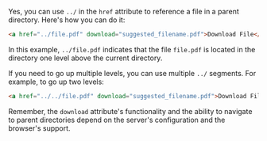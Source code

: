 Yes, you can use `../` in the `href` attribute to reference a file in a parent directory. Here's how you can do it:

```html
<a href="../file.pdf" download="suggested_filename.pdf">Download File</a>
```

In this example, `../file.pdf` indicates that the file `file.pdf` is located in the directory one level above the current directory.

If you need to go up multiple levels, you can use multiple `../` segments. For example, to go up two levels:

```html
<a href="../../file.pdf" download="suggested_filename.pdf">Download File</a>
```

Remember, the `download` attribute's functionality and the ability to navigate to parent directories depend on the server's configuration and the browser's support.

